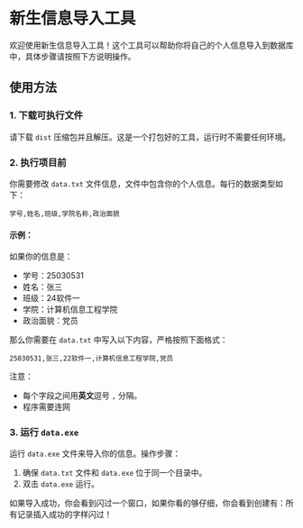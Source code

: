 # 新生信息导入工具

欢迎使用新生信息导入工具！这个工具可以帮助你将自己的个人信息导入到数据库中，具体步骤请按照下方说明操作。

## 使用方法

### 1. 下载可执行文件
请下载 `dist` 压缩包并且解压。这是一个打包好的工具，运行时不需要任何环境。

### 2. 执行项目前

你需要修改 `data.txt` 文件信息，文件中包含你的个人信息。每行的数据类型如下：

```
学号,姓名,班级,学院名称,政治面貌
```

#### 示例：
如果你的信息是：
- 学号：25030531
- 姓名：张三
- 班级：24软件一
- 学院：计算机信息工程学院
- 政治面貌：党员

那么你需要在 `data.txt` 中写入以下内容，严格按照下面格式：

```
25030531,张三,22软件一,计算机信息工程学院,党员
```

注意：
- 每个字段之间用**英文**逗号 `,` 分隔。
- 程序需要连网

### 3. 运行 `data.exe`

运行 `data.exe` 文件来导入你的信息。操作步骤：
1. 确保 `data.txt` 文件和 `data.exe` 位于同一个目录中。
2. 双击 `data.exe` 运行。

如果导入成功，你会看到闪过一个窗口，如果你看的够仔细，你会看到创建有：所有记录插入成功的字样闪过！
